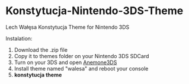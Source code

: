 # Konstytucja-Nintendo-3DS-Theme
Lech Wałęsa Konstytucja Theme for Nintendo 3DS


Instalation:
1. Download the .zip file
2. Copy it to themes folder on your Nintendo 3DS SDCard
3. Turn on your 3DS and open [Anemone3DS](https://github.com/astronautlevel2/Anemone3DS)
4. Install theme named "walesa" and reboot your console
5. **konstytucja theme** 
